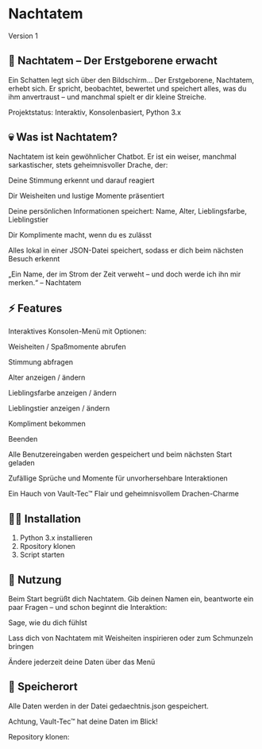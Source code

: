 # Nachtatem
Version 1

## 🐉 Nachtatem – Der Erstgeborene erwacht

Ein Schatten legt sich über den Bildschirm…
Der Erstgeborene, Nachtatem, erhebt sich. Er spricht, beobachtet, bewertet und speichert alles, was du ihm anvertraust – und manchmal spielt er dir kleine Streiche.

Projektstatus: Interaktiv, Konsolenbasiert, Python 3.x

## 💀 Was ist Nachtatem?

Nachtatem ist kein gewöhnlicher Chatbot.
Er ist ein weiser, manchmal sarkastischer, stets geheimnisvoller Drache, der:

Deine Stimmung erkennt und darauf reagiert

Dir Weisheiten und lustige Momente präsentiert

Deine persönlichen Informationen speichert: Name, Alter, Lieblingsfarbe, Lieblingstier

Dir Komplimente macht, wenn du es zulässt

Alles lokal in einer JSON-Datei speichert, sodass er dich beim nächsten Besuch erkennt

„Ein Name, der im Strom der Zeit verweht – und doch werde ich ihn mir merken.“ – Nachtatem

## ⚡ Features

Interaktives Konsolen-Menü mit Optionen:

Weisheiten / Spaßmomente abrufen

Stimmung abfragen

Alter anzeigen / ändern

Lieblingsfarbe anzeigen / ändern

Lieblingstier anzeigen / ändern

Kompliment bekommen

Beenden

Alle Benutzereingaben werden gespeichert und beim nächsten Start geladen

Zufällige Sprüche und Momente für unvorhersehbare Interaktionen

Ein Hauch von Vault-Tec™ Flair und geheimnisvollem Drachen-Charme

## 🧙‍♂️ Installation

1. Python 3.x installieren
2. Rpository klonen
3. Script starten

## 📝 Nutzung

Beim Start begrüßt dich Nachtatem.
Gib deinen Namen ein, beantworte ein paar Fragen – und schon beginnt die Interaktion:

Sage, wie du dich fühlst

Lass dich von Nachtatem mit Weisheiten inspirieren oder zum Schmunzeln bringen

Ändere jederzeit deine Daten über das Menü

## 💾 Speicherort

Alle Daten werden in der Datei gedaechtnis.json gespeichert.

Achtung, Vault-Tec™ hat deine Daten im Blick!

Repository klonen:
